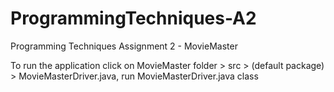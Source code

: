 # ProgrammingTechniques-A2
Programming Techniques Assignment 2 - MovieMaster

To run the application click on MovieMaster folder > src > (default package) > MovieMasterDriver.java, run MovieMasterDriver.java class

